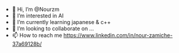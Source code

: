 - 👋 Hi, I’m @Nourzm
- 👀 I’m interested in AI
- 🌱 I’m currently learning japanese & c++
- 💞️ I’m looking to collaborate on ...
- 📫 How to reach me https://www.linkedin.com/in/nour-zamiche-37a69128b/

<!---
Nourzm/Nourzm is a ✨ special ✨ repository because its `README.md` (this file) appears on your GitHub profile.
You can click the Preview link to take a look at your changes.
--->
